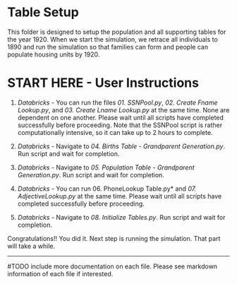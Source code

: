 # Table Setup

This folder is designed to setup the population and all supporting tables for the year 1920.
When we start the simulation, we retrace all individuals to 1890 and run the simulation so that families can form and people can populate housing units by 1920.

# START HERE - User Instructions

1. *Databricks* - You can run the files *01. SSNPool.py*, *02. Create Fname Lookup.py*, and *03. Create Lname Lookup.py* at the same time.  None are dependent on one another.  Please wait until all scripts have completed successfully before proceeding. Note that the SSNPool script is rather computationally intensive, so it can take up to 2 hours to complete.

2. *Databricks* - Navigate to *04. Births Table - Grandparent Generation.py*.  Run script and wait for completion.

3. *Databricks* - Navigate to *05. Population Table - Grandparent Generation.py*.  Run script and wait for completion.

4. *Databricks* - You can run 06. PhoneLookup Table.py* and *07. AdjectiveLookup.py* at the same time.  Please wait until all scripts have completed successfully before proceeding.

7. *Databricks* - Navigate to *08. Initialize Tables.py*.  Run script and wait for completion.

Congratulations!!
You did it.
Next step is running the simulation.  That part will take a while.


------------

#TODO include more documentation on each file.
Please see markdown information of each file if interested.